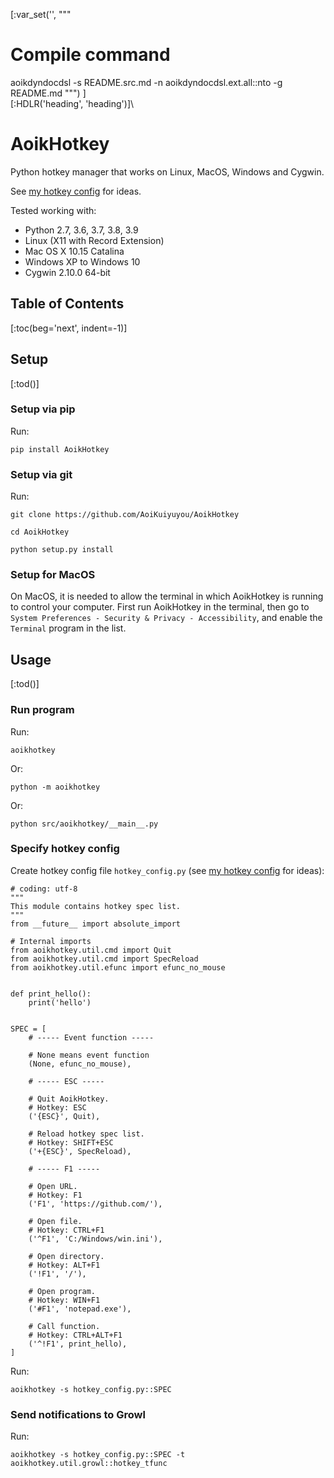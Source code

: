 [:var_set('', """
# Compile command
aoikdyndocdsl -s README.src.md -n aoikdyndocdsl.ext.all::nto -g README.md
""")
]\
[:HDLR('heading', 'heading')]\
# AoikHotkey
Python hotkey manager that works on Linux, MacOS, Windows and Cygwin.

See [my hotkey config](https://github.com/AoiKuiyuyou/AoikHotkeyHowto/blob/master/config/spec_main.py) for
ideas.

Tested working with:
- Python 2.7, 3.6, 3.7, 3.8, 3.9
- Linux (X11 with Record Extension)
- Mac OS X 10.15 Catalina
- Windows XP to Windows 10
- Cygwin 2.10.0 64-bit

## Table of Contents
[:toc(beg='next', indent=-1)]

## Setup
[:tod()]

### Setup via pip
Run:
```
pip install AoikHotkey
```

### Setup via git
Run:
```
git clone https://github.com/AoiKuiyuyou/AoikHotkey

cd AoikHotkey

python setup.py install
```

### Setup for MacOS
On MacOS, it is needed to allow the terminal in which AoikHotkey is running to
control your computer. First run AoikHotkey in the terminal, then go to
`System Preferences - Security & Privacy - Accessibility`, and enable the `Terminal`
program in the list.

## Usage
[:tod()]

### Run program
Run:
```
aoikhotkey
```
Or:
```
python -m aoikhotkey
```
Or:
```
python src/aoikhotkey/__main__.py
```

### Specify hotkey config
Create hotkey config file `hotkey_config.py` (see [my hotkey config](https://github.com/AoiKuiyuyou/AoikHotkeyHowto/blob/master/config/spec_main.py) for ideas):
```
# coding: utf-8
"""
This module contains hotkey spec list.
"""
from __future__ import absolute_import

# Internal imports
from aoikhotkey.util.cmd import Quit
from aoikhotkey.util.cmd import SpecReload
from aoikhotkey.util.efunc import efunc_no_mouse


def print_hello():
    print('hello')


SPEC = [
    # ----- Event function -----

    # None means event function
    (None, efunc_no_mouse),

    # ----- ESC -----

    # Quit AoikHotkey.
    # Hotkey: ESC
    ('{ESC}', Quit),

    # Reload hotkey spec list.
    # Hotkey: SHIFT+ESC
    ('+{ESC}', SpecReload),

    # ----- F1 -----

    # Open URL.
    # Hotkey: F1
    ('F1', 'https://github.com/'),

    # Open file.
    # Hotkey: CTRL+F1
    ('^F1', 'C:/Windows/win.ini'),

    # Open directory.
    # Hotkey: ALT+F1
    ('!F1', '/'),

    # Open program.
    # Hotkey: WIN+F1
    ('#F1', 'notepad.exe'),
    
    # Call function.
    # Hotkey: CTRL+ALT+F1
    ('^!F1', print_hello),
]
```

Run:
```
aoikhotkey -s hotkey_config.py::SPEC
```

### Send notifications to Growl
Run:
```
aoikhotkey -s hotkey_config.py::SPEC -t aoikhotkey.util.growl::hotkey_tfunc
```
